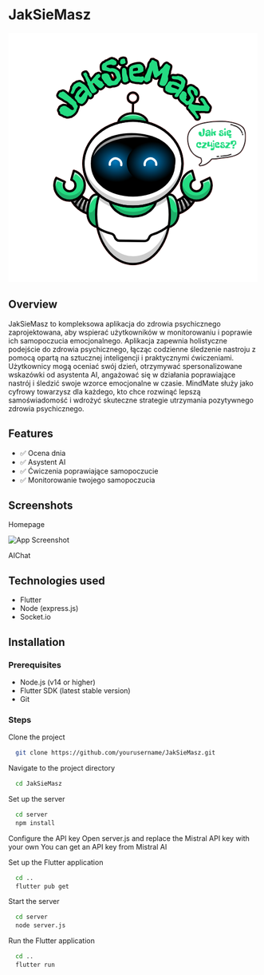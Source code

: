 # JakSieMasz


![Logo](https://github.com/xSmilO/JakSieMasz/blob/main/Logo.png)


## Overview
JakSieMasz to kompleksowa aplikacja do zdrowia psychicznego zaprojektowana, aby wspierać użytkowników w monitorowaniu i poprawie ich samopoczucia emocjonalnego. Aplikacja zapewnia holistyczne podejście do zdrowia psychicznego, łącząc codzienne śledzenie nastroju z pomocą opartą na sztucznej inteligencji i praktycznymi ćwiczeniami. Użytkownicy mogą oceniać swój dzień, otrzymywać spersonalizowane wskazówki od asystenta AI, angażować się w działania poprawiające nastrój i śledzić swoje wzorce emocjonalne w czasie. MindMate służy jako cyfrowy towarzysz dla każdego, kto chce rozwinąć lepszą samoświadomość i wdrożyć skuteczne strategie utrzymania pozytywnego zdrowia psychicznego.

## Features
- ✅ Ocena dnia
- ✅ Asystent AI
- ✅ Ćwiczenia poprawiające samopoczucie
- ✅ Monitorowanie twojego samopoczucia

## Screenshots

Homepage

![App Screenshot]("")

AIChat

## Technologies used
- Flutter
- Node (express.js)
- Socket.io

## Installation
### Prerequisites
- Node.js (v14 or higher)
- Flutter SDK (latest stable version)
- Git

### Steps

Clone the project

```bash
  git clone https://github.com/yourusername/JakSieMasz.git
```

Navigate to the project directory

```bash
  cd JakSieMasz
```

Set up the server

```bash
  cd server
  npm install
```
Configure the API key
Open server.js and replace the Mistral API key with your own
You can get an API key from Mistral AI

Set up the Flutter application

```bash
  cd ..
  flutter pub get
```

Start the server

```bash
  cd server
  node server.js
```
Run the Flutter application

```bash
  cd ..
  flutter run
```
